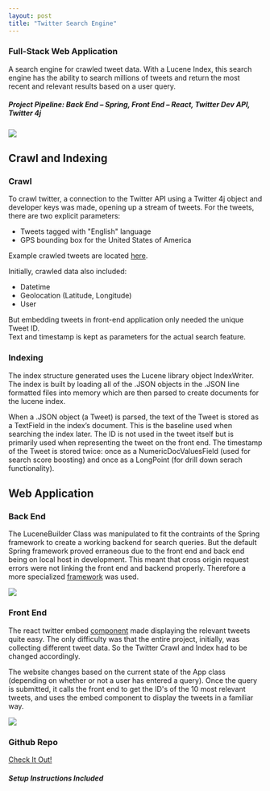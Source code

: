 ```yaml
---
layout: post
title: "Twitter Search Engine"
---
```

### Full-Stack Web Application

A search engine for crawled tweet data. With a Lucene Index, this search engine has the ability to search millions of tweets and return the most recent and relevant results based on a user query.

##### Project Pipeline: Back End – Spring, Front End – React, Twitter Dev API, Twitter 4j

<img src="{{ site.url }}/assets/Files/TwitterSearch/front_end_search.png"/>

## Crawl and Indexing

### Crawl

To crawl twitter, a connection to the Twitter API using a Twitter 4j object and developer keys was made, opening up a stream of tweets. For the tweets, there are two explicit parameters: 
* Tweets tagged with "English" language
* GPS bounding box for the United States of America

Example crawled tweets are located [here](https://github.com/athom031/TwitterCrawlAndSearch/tree/master/crawl_index/data-sample).

Initially, crawled data also included:
* Datetime
* Geolocation (Latitude, Longitude)
* User

But embedding tweets in front-end application only needed the unique Tweet ID.</br>
Text and timestamp is kept as parameters for the actual search feature.

### Indexing

The index structure generated uses the Lucene library object IndexWriter. The index is built by loading all of the .JSON objects in the .JSON line formatted files into memory which are then parsed to create documents for the lucene index.

When a .JSON object (a Tweet) is parsed, the text of the Tweet is stored as a TextField in the index’s document. This is the baseline used when searching the index later. The ID is not used in the tweet itself but is primarily used when representing the tweet on the front end. The timestamp of the Tweet is stored twice: once as a NumericDocValuesField (used for search score boosting) and once as a LongPoint (for drill down serach functionality).

## Web Application

### Back End

The LuceneBuilder Class was manipulated to fit the contraints of the Spring framework to create a working backend for search queries. But the default Spring framework proved erraneous due to the front end and back end being on local host in development. This meant that cross origin request errors were not linking the front end and backend properly. Therefore a more specialized [framework](https://spring.io/guides/gs/rest-service-cors/) was used.

<img src="{{ site.url }}/assets/Files/TwitterSearch/back_end.png"/>

### Front End

The react twitter embed [component](https://www.npmjs.com/package/react-twitter-embed) made displaying the relevant tweets quite easy. The only difficulty was that the entire project, initially, was collecting different tweet data. So the Twitter Crawl and Index had to be changed accordingly.

The website changes based on the current state of the App class (depending on whether or not a user has entered a query). Once the query is submitted, it calls the front end to get the ID's of the 10 most relevant tweets, and uses the embed component to display the tweets in a familiar way.

<img src="{{ site.url }}/assets/Files/TwitterSearch/front_end_result.png"/>


### Github Repo

[Check It Out!](https://github.com/athom031/TwitterCrawlAndSearch)
##### Setup Instructions Included